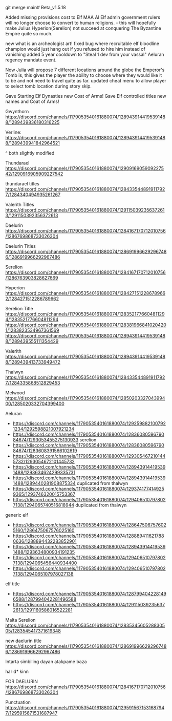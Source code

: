 git merge main# Beta_v1.5.18

Added missing provisions cost to Elf MAA
AI Elf admin government rulers will no longer choose to convert to human religions.
    - this will hopefully make Julius Hyperion(Serelion) not succeed at conquering The Byzantine Empire quite so much.

new what is an archeologist art!
fixed bug where recruitable elf bloodline champion would just hang out if you refused to hire him instead of vanishing 
added 5 year cooldown to "Steal 1 dev from your vassal" Aeluran regency mandate event.

Now Julia will propose 7 different locations around the globe the Emperor's Tomb is, this gives the player the ability to choose where they would like it to be and not need to travel quite as far.
updated cheat menu to allow player to select tomb location during story skip.

Gave Starting Elf Dynasties new Coat of Arms!
Gave Elf controlled titles new names and Coat of Arms!

Gwynthorn
https://discord.com/channels/1179053540161880074/1289439144195391488/1289439836180316225

Verline:
https://discord.com/channels/1179053540161880074/1289439144195391488/1289439941842964521

^ both slightly modified

Thundarael
https://discord.com/channels/1179053540161880074/1290916905909227542/1290916905909227542

thundarael titles
https://discord.com/channels/1179053540161880074/1284335448919117927/1284340494935261267

Valerith Titles
https://discord.com/channels/1179053540161880074/1291150392356372613/1291150392356372613

Daelurin
https://discord.com/channels/1179053540161880074/1284167170712010756/1286769868733026304

Daelurin Titles
https://discord.com/channels/1179053540161880074/1286919966292967486/1286919966292967486

Serelion
https://discord.com/channels/1179053540161880074/1284167170712010756/1286763903828627669

Hyperion
https://discord.com/channels/1179053540161880074/1284271512286789662/1284271512286789662

Serelion Title
https://discord.com/channels/1179053540161880074/1283521776604811294/1283521776604811294
https://discord.com/channels/1179053540161880074/1283819668410204201/1283823534967361569
https://discord.com/channels/1179053540161880074/1289439144195391488/1289439555111354429

Valerith
https://discord.com/channels/1179053540161880074/1289439144195391488/1289439413733949472

Thalwyn
https://discord.com/channels/1179053540161880074/1284335448919117927/1284335868512829453

Melwood
https://discord.com/channels/1179053540161880074/1285020332704399400/1285020332704399400

Aeluran
- https://discord.com/channels/1179053540161880074/1292598821007921234/1292598821007921234
- https://discord.com/channels/1179053540161880074/1283608059679084674/1293053455275130933 serelion
- https://discord.com/channels/1179053540161880074/1283608059679084674/1283608391566102619
- https://discord.com/channels/1179053540161880074/1293054672101445732/1293054672101445732
- https://discord.com/channels/1179053540161880074/1289439144195391488/1293634624299335731
- https://discord.com/channels/1179053540161880074/1289439144195391488/1289440281908875334 duplicated from thalwyn
- https://discord.com/channels/1179053540161880074/1293741774149259365/1293746320015753367
- https://discord.com/channels/1179053540161880074/1294065107978027138/1294065740516818944 duplicated from thalwyn

generic elf
- https://discord.com/channels/1179053540161880074/1286475067576025160/1286475067576025160
- https://discord.com/channels/1179053540161880074/1288894116217880636/1288894432283852901
- https://discord.com/channels/1179053540161880074/1289439144195391488/1293634800934191235
- https://discord.com/channels/1179053540161880074/1294065107978027138/1294065456440934400
- https://discord.com/channels/1179053540161880074/1294065107978027138/1294065107978027138

elf title
- https://discord.com/channels/1179053540161880074/1287994042281496588/1287994042281496588
- https://discord.com/channels/1179053540161880074/1291150392356372613/1291160586016522281




Malta Serelion
https://discord.com/channels/1179053540161880074/1283534560528830505/1283545417371619348

new daelurin title
https://discord.com/channels/1179053540161880074/1286919966292967486/1286919966292967486


Intarta
simbiling
dayan
atakpame
baza

har d* kinn



FOR DAELURIN
https://discord.com/channels/1179053540161880074/1284167170712010756/1286769868733026304

Punctuation
https://discord.com/channels/1179053540161880074/1295915671531687947/1295915671531687947
